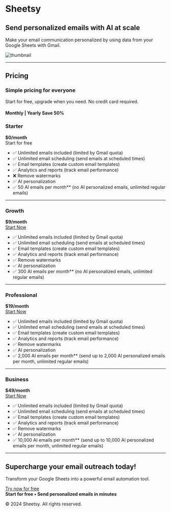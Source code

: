 # Sheetsy

## Send personalized emails with AI at scale  
Make your email communication personalized by using data from your Google Sheets with Gmail.  

![thumbnail](https://github.com/user-attachments/assets/2403285e-30f7-4a8b-8f18-638c3f824a06)


---

## Pricing  
### Simple pricing for everyone  
Start for free, upgrade when you need. No credit card required.  

#### Monthly | Yearly **Save 50%**

### Starter  
**$0/month**  
Start for free  
- ✅ Unlimited emails included (limited by Gmail quota)  
- ✅ Unlimited email scheduling (send emails at scheduled times)  
- ✅ Email templates (create custom email templates)  
- ✅ Analytics and reports (track email performance)  
- ❌ Remove watermarks  
- ✅ AI personalization  
- ✅ 50 AI emails per month** (no AI personalized emails, unlimited regular emails)  

---

### Growth  
**$9/month**  
[Start Now](https://sheetsy.co/)  
- ✅ Unlimited emails included (limited by Gmail quota)  
- ✅ Unlimited email scheduling (send emails at scheduled times)  
- ✅ Email templates (create custom email templates)  
- ✅ Analytics and reports (track email performance)  
- ✅ Remove watermarks  
- ✅  AI personalization  
- ✅ 300 AI emails per month** (no AI personalized emails, unlimited regular emails)  

---

### **Professional**  
**$19/month**  
[Start Now](https://sheetsy.co/)  
- ✅ Unlimited emails included (limited by Gmail quota)  
- ✅ Unlimited email scheduling (send emails at scheduled times)  
- ✅ Email templates (create custom email templates)  
- ✅ Analytics and reports (track email performance)  
- ✅ Remove watermarks  
- ✅ AI personalization  
- ✅ 2,000 AI emails per month** (send up to 2,000 AI personalized emails per month, unlimited regular emails)  

---

### Business  
**$49/month**  
[Start Now](https://sheetsy.co/)  
- ✅ Unlimited emails included (limited by Gmail quota)  
- ✅ Unlimited email scheduling (send emails at scheduled times)  
- ✅ Email templates (create custom email templates)  
- ✅ Analytics and reports (track email performance)  
- ✅ Remove watermarks  
- ✅ AI personalization  
- ✅ 10,000 AI emails per month** (send up to 10,000 AI personalized emails per month, unlimited regular emails)  

---

## Supercharge your email outreach today!  
Transform your Google Sheets into a powerful email automation tool.  

[Try now for free](https://sheetsy.co/)  
**Start for free • Send personalized emails in minutes**  


© 2024 Sheetsy. All rights reserved.  
